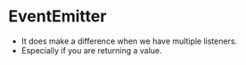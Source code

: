 # EventEmitter

- It does make a difference when we have multiple listeners.
- Especially if you are returning a value.
